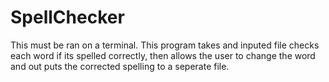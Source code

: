 # SpellChecker
This must be ran on a terminal.
This program takes and inputed file checks each word if its spelled correctly,
then allows the user to change the word and out puts the corrected spelling to a seperate file.
